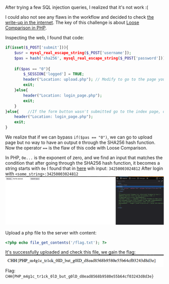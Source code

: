 After trying a few SQL injection queries, I realized that it's not work :(

I could also not see any flaws in the workflow and decided to check [the write-up in the internet](https://forum.cookiearena.org/t/cookie-arena-ctf-season-2-writeup-magic-login/92).
The key of this challenge is about [Loose Comparison in PHP](https://www.copterlabs.com/strict-vs-loose-comparisons-in-php/).

Inspecting the web, I found that code:
```php
if(isset($_POST['submit'])){ 
    $usr = mysql_real_escape_string($_POST['username']); 
    $pas = hash('sha256', mysql_real_escape_string($_POST['password'])); 
    
    if($pas == "0"){ 
        $_SESSION['logged'] = TRUE; 
        header("Location: upload.php"); // Modify to go to the page you would like 
        exit; 
    }else{ 
        header("Location: login_page.php"); 
        exit; 
    } 
}else{    //If the form button wasn't submitted go to the index page, or login page 
    header("Location: login_page.php");     
    exit; 
} 
```
We realize that if we can bypass `if($pas == "0")`, we can go to upload page
but no way to have an output `0` through the SHA256 hash function. Now the operator `==` is the flaw of this code with Loose Comparison.

In PHP, `0e...` is the exponent of zero, and we find an input that matches the condition that after going through the SHA256 hash function, it becomes a string starts with `0e`
I found that in [here](https://security.stackexchange.com/questions/171087/how-to-bypass-php-strings-comparison-for-sha256-string) wih input: `34250003024812`
After login with `<some_string>:34250003024812`
![img.png](img.png)

Upload a php file to the server with content:
```php
<?php echo file_get_contents('/flag.txt'); ?>
```
It's successfully uploaded and check this file, we gain the flag:
![img_1.png](img_1.png)
Flag: `CHH{PHP_m4g1c_tr1ck_0lD_but_g0lD_d8ead8568b9580e55b64cf03243d8d3e}`